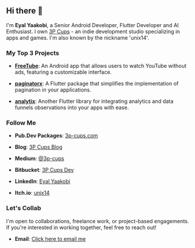 ## Hi there 👋
I'm **Eyal Yaakobi**, a Senior Android Developer, Flutter Developer and AI Enthusiast. I own [3P Cups](https://3p-cups.blogspot.com/) - an indie development studio specializing in apps and games. I'm also known by the nickname 'unix14'.

### My Top 3 Projects

- **[FreeTube](https://github.com/unix14/FreeTube)**: An Android app that allows users to watch YouTube without ads, featuring a customizable interface.

- **[paginatorx](https://github.com/unix14/paginatorx)**: A Flutter package that simplifies the implementation of pagination in your applications.

- **[analytix](https://github.com/unix14/Analytix)**: Another Flutter library for integrating analytics and data funnels observations into your apps with ease.

### Follow Me

- **Pub.Dev Packages**: [3p-cups.com](https://pub.dev/publishers/3p-cups.com/packages)

- **Blog**: [3P Cups Blog](https://3p-cups.blogspot.com/)

- **Medium**: [@3p-cups](https://medium.com/@3p-cups)

- **Bitbucket**: [3P Cups Dev](https://bitbucket.org/3pCupsDev)

- **LinkedIn**: [Eyal Yaakobi](https://linkedin.com/in/eyalyaakobi)

- **Itch.io**: [unix14](https://unix14.itch.io/)


### Let's Collab

I'm open to collaborations, freelance work, or project-based engagements. If you're interested in working together, feel free to reach out!
- **Email**: [Click here to email me](mailto:unix14@gmail.com)

<!--
**unix14/unix14** is a ✨ _special_ ✨ repository because its `README.md` (this file) appears on your GitHub profile.

Here are some ideas to get you started:

- 🔭 I’m currently working on ...
- 🌱 I’m currently learning ...
- 👯 I’m looking to collaborate on ...
- 🤔 I’m looking for help with ...
- 💬 Ask me about ...
- 📫 How to reach me: ...
- 😄 Pronouns: ...
- ⚡ Fun fact: ...
-->
